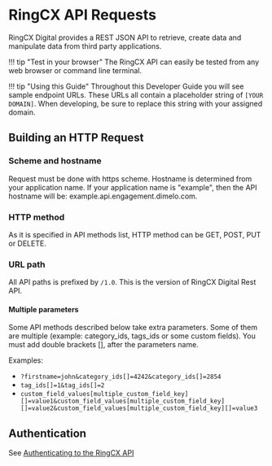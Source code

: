 # RingCX API Requests

RingCX Digital provides a REST JSON API to retrieve, create data and manipulate data from third party applications.

!!! tip "Test in your browser"
    The RingCX API can easily be tested from any web browser or command line terminal.

!!! tip "Using this Guide"
    Throughout this Developer Guide you will see sample endpoint URLs. These URLs all contain a placeholder string of `[YOUR DOMAIN]`. When developing, be sure to replace this string with your assigned domain.

## Building an HTTP Request

### Scheme and hostname

Request must be done with https scheme. Hostname is determined from your application name. If your application name is "example", then the API hostname will be: example.api.engagement.dimelo.com.

### HTTP method

As it is specified in API methods list, HTTP method can be GET, POST, PUT or DELETE.

### URL path

All API paths is prefixed by `/1.0`. This is the version of RingCX Digital Rest API.

#### Multiple parameters

Some API methods described below take extra parameters. Some of them are multiple (example: category_ids, tags_ids or some custom fields). You must add double brackets [], after the parameters name.

Examples:

* `?firstname=john&category_ids[]=4242&category_ids[]=2854`
* `tag_ids[]=1&tag_ids[]=2`
* `custom_field_values[multiple_custom_field_key][]=value1&custom_field_values[multiple_custom_field_key][]=value2&custom_field_values[multiple_custom_field_key][]=value3`

## Authentication

See [Authenticating to the RingCX API](../auth/)
